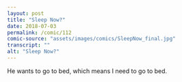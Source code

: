 ```yaml
---
layout: post
title: "Sleep Now?"
date: 2018-07-03
permalink: /comic/112
comic-source: "assets/images/comics/SleepNow_final.jpg"
transcript: ""
alt: "Sleep Now?"
---
```


He wants to go to bed, which means I need to go to bed.

